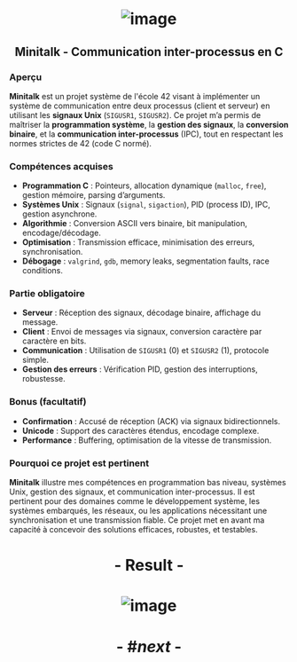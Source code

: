 # <p align="center"> ![image](https://github.com/ChrstphrChevalier/42Cursus/assets/146819291/c8f99c07-832b-4ba5-a003-51c63351d321) </p>

## <p align="center"> Minitalk - Communication inter-processus en C </p>

### Aperçu
**Minitalk** est un projet système de l'école 42 visant à implémenter un système de communication entre deux processus (client et serveur) en utilisant les **signaux Unix** (`SIGUSR1`, `SIGUSR2`). Ce projet m’a permis de maîtriser la **programmation système**, la **gestion des signaux**, la **conversion binaire**, et la **communication inter-processus** (IPC), tout en respectant les normes strictes de 42 (code C normé).

### Compétences acquises
- **Programmation C** : Pointeurs, allocation dynamique (`malloc`, `free`), gestion mémoire, parsing d’arguments.
- **Systèmes Unix** : Signaux (`signal`, `sigaction`), PID (process ID), IPC, gestion asynchrone.
- **Algorithmie** : Conversion ASCII vers binaire, bit manipulation, encodage/décodage.
- **Optimisation** : Transmission efficace, minimisation des erreurs, synchronisation.
- **Débogage** : `valgrind`, `gdb`, memory leaks, segmentation faults, race conditions.

### Partie obligatoire
- **Serveur** : Réception des signaux, décodage binaire, affichage du message.
- **Client** : Envoi de messages via signaux, conversion caractère par caractère en bits.
- **Communication** : Utilisation de `SIGUSR1` (0) et `SIGUSR2` (1), protocole simple.
- **Gestion des erreurs** : Vérification PID, gestion des interruptions, robustesse.

### Bonus (facultatif)
- **Confirmation** : Accusé de réception (ACK) via signaux bidirectionnels.
- **Unicode** : Support des caractères étendus, encodage complexe.
- **Performance** : Buffering, optimisation de la vitesse de transmission.

### Pourquoi ce projet est pertinent
**Minitalk** illustre mes compétences en programmation bas niveau, systèmes Unix, gestion des signaux, et communication inter-processus. Il est pertinent pour des domaines comme le développement système, les systèmes embarqués, les réseaux, ou les applications nécessitant une synchronisation et une transmission fiable. Ce projet met en avant ma capacité à concevoir des solutions efficaces, robustes, et testables.

# <p align="center">    </p>

# <p align="center"> - Result - </p>

# <p align="center"> ![image](https://github.com/ChrstphrChevalier/42Cursus/assets/146819291/f12aee9e-7fa9-4e34-809e-b1c874edae26) </p>

# <p align="center"> - #*next* - </p>
